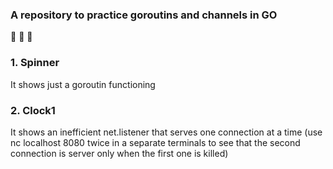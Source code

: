 ### A repository to practice goroutins and channels in GO
:rocket: :rocket: :rocket:


### 1. Spinner 
It shows just a goroutin functioning

### 2. Clock1 
It shows an inefficient net.listener that serves one connection at a time
(use nc localhost 8080 twice in a separate terminals to see that the second connection is server only when the first one is killed)